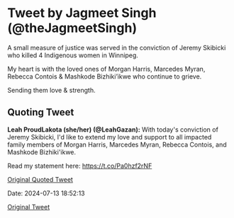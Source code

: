 # Tweet by Jagmeet Singh (@theJagmeetSingh)

A small measure of justice was served in the conviction of Jeremy Skibicki who killed 4 Indigenous women in Winnipeg.

My heart is with the loved ones of Morgan Harris, Marcedes Myran, Rebecca Contois &amp; Mashkode Bizhiki’ikwe who continue to grieve.

Sending them love &amp; strength.

## Quoting Tweet

**Leah ProudLakota (she/her) (@LeahGazan):** With today's conviction of Jeremy Skibicki, I'd like to extend my love and support to all impacted family members of Morgan Harris, Marcedes Myran, Rebecca Contois, and Mashkode Bizhiki'ikwe. 

Read my statement here:
https://t.co/Pa0hzf2rNF

[Original Quoted Tweet](https://x.com/LeahGazan/status/1811508273084006723)

Date: 2024-07-13 18:52:13

[Original Tweet](https://x.com/theJagmeetSingh/status/1812198362877403501)
